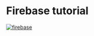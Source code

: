 # Firebase tutorial

[![firebase](http://img.youtube.com/vi/yH0IRbnwKGY/0.jpg)](https://www.youtube.com/embed/yH0IRbnwKGY "Firebase In React | Upload Images | Files | Firebase V9 File Upload Tutorial | Krishnendu Roy")

